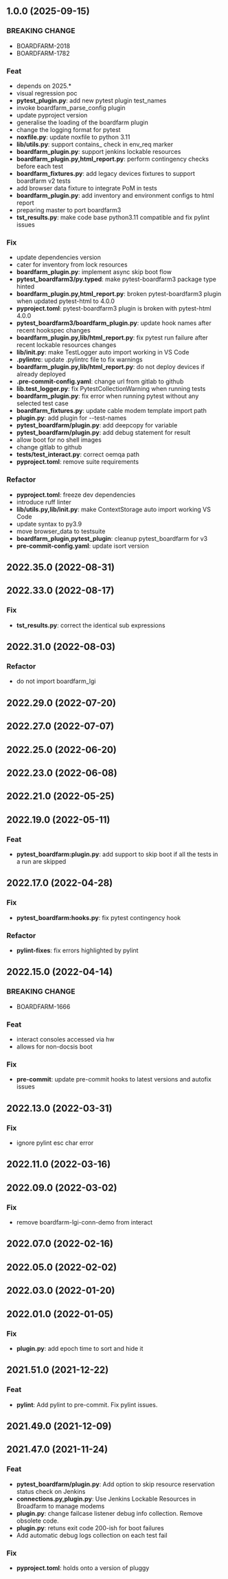 ## 1.0.0 (2025-09-15)

### BREAKING CHANGE

- BOARDFARM-2018
- BOARDFARM-1782

### Feat

- depends on 2025.*
- visual regression poc
- **pytest_plugin.py**: add new pytest plugin test_names
- invoke boardfarm_parse_config plugin
- update pyproject version
- generalise the loading of the boardfarm plugin
- change the logging format for pytest
- **noxfile.py**: update noxfile to python 3.11
- **lib/utils.py**: support contains_ check in env_req marker
- **boardfarm_plugin.py**: support jenkins lockable resources
- **boardfarm_plugin.py,html_report.py**: perform contingency checks before each test
- **boardfarm_fixtures.py**: add legacy devices fixtures to support boardfarm v2 tests
- add browser data fixture to integrate PoM in tests
- **boardfarm_plugin.py**: add inventory and environment configs to html report
- preparing master to port boardfarm3
- **tst_results.py**: make code base python3.11 compatible and fix pylint issues

### Fix

- update dependencies version
- cater for inventory from lock resources
- **boardfarm_plugin.py**: implement async skip boot flow
- **pytest_boardfarm3/py.typed**: make pytest-boardfarm3 package type hinted
- **boardfarm_plugin.py,html_report.py**: broken pytest-boardfarm3 plugin when updated pytest-html to 4.0.0
- **pyproject.toml**: pytest-boardfarm3 plugin is broken with pytest-html 4.0.0
- **pytest_boardfarm3/boardfarm_plugin.py**: update hook names after recent hookspec changes
- **boardfarm_plugin.py,lib/html_report.py**: fix pytest run failure after recent lockable resources changes
- **lib/__init__.py**: make TestLogger auto import working in VS Code
- **.pylintrc**: update .pylintrc file to fix warnings
- **boardfarm_plugin.py,lib/html_report.py**: do not deploy devices if already deployed
- **.pre-commit-config.yaml**: change url from gitlab to github
- **lib.test_logger.py**: fix PytestCollectionWarning when running tests
- **boardfarm_plugin.py**: fix error when running pytest without any selected test case
- **boardfarm_fixtures.py**: update cable modem template import path
- **plugin.py**: add plugin for --test-names
- **pytest_boardfarm/plugin.py**: add deepcopy for variable
- **pytest_boardfarm/plugin.py**: add debug statement for result
- allow boot for no shell images
- change gitlab to github
- **tests/test_interact.py**: correct oemqa path
- **pyproject.toml**: remove suite requirements

### Refactor

- **pyproject.toml**: freeze dev dependencies
- introduce ruff linter
- **lib/utils.py,lib/__init__.py**: make ContextStorage auto import working VS Code
- update syntax to py3.9
- move browser_data to testsuite
- **boardfarm_plugin,pytest_plugin**: cleanup pytest_boardfarm for v3
- **pre-commit-config.yaml**: update isort version

## 2022.35.0 (2022-08-31)

## 2022.33.0 (2022-08-17)

### Fix

- **tst_results.py**: correct the identical sub expressions

## 2022.31.0 (2022-08-03)

### Refactor

- do not import boardfarm_lgi

## 2022.29.0 (2022-07-20)

## 2022.27.0 (2022-07-07)

## 2022.25.0 (2022-06-20)

## 2022.23.0 (2022-06-08)

## 2022.21.0 (2022-05-25)

## 2022.19.0 (2022-05-11)

### Feat

- **pytest_boardfarm:plugin.py**: add support to skip boot if all the tests in a run are skipped

## 2022.17.0 (2022-04-28)

### Fix

- **pytest_boardfarm:hooks.py**: fix pytest contingency hook

### Refactor

- **pylint-fixes**: fix errors highlighted by pylint

## 2022.15.0 (2022-04-14)

### BREAKING CHANGE

- BOARDFARM-1666

### Feat

- interact consoles accessed via hw
- allows for non-docsis boot

### Fix

- **pre-commit**: update pre-commit hooks to latest versions and autofix issues

## 2022.13.0 (2022-03-31)

### Fix

- ignore pylint esc char error

## 2022.11.0 (2022-03-16)

## 2022.09.0 (2022-03-02)

### Fix

- remove boardfarm-lgi-conn-demo from interact

## 2022.07.0 (2022-02-16)

## 2022.05.0 (2022-02-02)

## 2022.03.0 (2022-01-20)

## 2022.01.0 (2022-01-05)

### Fix

- **plugin.py**: add epoch time to sort and hide it

## 2021.51.0 (2021-12-22)

### Feat

- **pylint**: Add pylint to pre-commit. Fix pylint issues.

## 2021.49.0 (2021-12-09)

## 2021.47.0 (2021-11-24)

### Feat

- **pytest_boardfarm/plugin.py**: Add option to skip resource reservation status check on Jenkins
- **connections.py,plugin.py**: Use Jenkins Lockable Resources in Broadfarm to manage modems
- **plugin.py**: change failcase listener debug info collection. Remove obsolete code.
- **plugin.py**: retuns exit code 200-ish for boot failures
- Add automatic debug logs collection on each test fail

### Fix

- **pyproject.toml**: holds onto a version of pluggy
